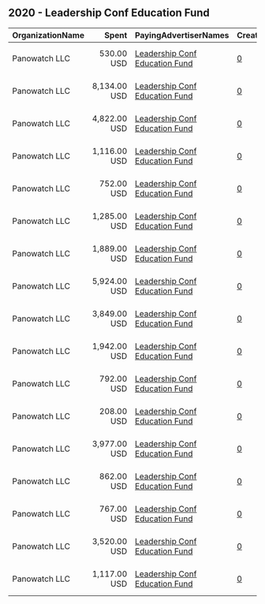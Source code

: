 ## 2020 - Leadership Conf Education Fund 
|OrganizationName|Spent|PayingAdvertiserNames|CreativeUrls|Impressions|Genders|AgeBrackets|CountryCodes|BillingAddresses|CandidateBallotInformation|
|:---|---:|:---|:---|---:|:---|:---|:---|:---|:---|
|Panowatch  LLC|530.00 USD|[Leadership Conf Education Fund](2020/Leadership_Conf_Education_Fund.md)|[0](https://www.snap.com/political-ads/asset/150d98b8552836901ff40cb09a86d6df434ea4a0ee76ff922fda070ecfec08c9?mediaType=png)|143,489||18+|united states|"8207 Taunton Pl,West Springfield,22152,US"|2020 US Census|
|Panowatch  LLC|8,134.00 USD|[Leadership Conf Education Fund](2020/Leadership_Conf_Education_Fund.md)|[0](https://www.snap.com/political-ads/asset/86308a47f31455e8b1672958fd512d283b433d491967ac53dbef650001e9e37c?mediaType=mp4)|2,433,417||18+|united states|"8207 Taunton Pl,West Springfield,22152,US"|2020 US Census|
|Panowatch  LLC|4,822.00 USD|[Leadership Conf Education Fund](2020/Leadership_Conf_Education_Fund.md)|[0](https://www.snap.com/political-ads/asset/ff13677a138e689db5f5c030d0a54b7b120ff0ec0f39f39f4291be539af647ce?mediaType=png)|617,129||18+||"8207 Taunton Pl,West Springfield,22152,US"|2020 US Census|
|Panowatch  LLC|1,116.00 USD|[Leadership Conf Education Fund](2020/Leadership_Conf_Education_Fund.md)|[0](https://www.snap.com/political-ads/asset/a7251a8ad686ba4029e9dda188d7ad055efc106bdd0ed6b4a6ea10ccaf2a9384?mediaType=png)|273,560||18+|united states|"8207 Taunton Pl,West Springfield,22152,US"|2020 US Census|
|Panowatch  LLC|752.00 USD|[Leadership Conf Education Fund](2020/Leadership_Conf_Education_Fund.md)|[0](https://www.snap.com/political-ads/asset/5f0d1b0ede3d2f1e1960700f7efa744d5eabf81da4b9d8d2eef991cc9f260072?mediaType=png)|270,470||18+|united states|"8207 Taunton Pl,West Springfield,22152,US"|2020 US Census|
|Panowatch  LLC|1,285.00 USD|[Leadership Conf Education Fund](2020/Leadership_Conf_Education_Fund.md)|[0](https://www.snap.com/political-ads/asset/15a4253b2420b3beff2f4444ec64179dff00753dfd9f960a754784580108a0b4?mediaType=png)|323,256||18+|united states|"8207 Taunton Pl,West Springfield,22152,US"|2020 US Census|
|Panowatch  LLC|1,889.00 USD|[Leadership Conf Education Fund](2020/Leadership_Conf_Education_Fund.md)|[0](https://www.snap.com/political-ads/asset/a7251a8ad686ba4029e9dda188d7ad055efc106bdd0ed6b4a6ea10ccaf2a9384?mediaType=png)|533,269||18+|united states|"8207 Taunton Pl,West Springfield,22152,US"|2020 US Census|
|Panowatch  LLC|5,924.00 USD|[Leadership Conf Education Fund](2020/Leadership_Conf_Education_Fund.md)|[0](https://www.snap.com/political-ads/asset/1ffce719390dd381067b7ca5c74a341886b7fdb7dd1fd6437cc5787266539e89?mediaType=mp4)|1,820,565||18+|united states|"8207 Taunton Pl,West Springfield,22152,US"|2020 US Census|
|Panowatch  LLC|3,849.00 USD|[Leadership Conf Education Fund](2020/Leadership_Conf_Education_Fund.md)|[0](https://www.snap.com/political-ads/asset/3c0e66994fb81ee0b9aab9eed27b8389f4a22c902b7f60dff85167d9582d8391?mediaType=mp4)|1,236,773||18+|united states|"8207 Taunton Pl,West Springfield,22152,US"|2020 US Census|
|Panowatch  LLC|1,942.00 USD|[Leadership Conf Education Fund](2020/Leadership_Conf_Education_Fund.md)|[0](https://www.snap.com/political-ads/asset/00dc5424ee17b38c0dd91d674fd3de49cdddd90b80ad13ea4114470b59bf8a2b?mediaType=png)|685,247||18+||"8207 Taunton Pl,West Springfield,22152,US"|2020 US Census|
|Panowatch  LLC|792.00 USD|[Leadership Conf Education Fund](2020/Leadership_Conf_Education_Fund.md)|[0](https://www.snap.com/political-ads/asset/5f0d1b0ede3d2f1e1960700f7efa744d5eabf81da4b9d8d2eef991cc9f260072?mediaType=png)|248,460||18+|united states|"8207 Taunton Pl,West Springfield,22152,US"|2020 US Census|
|Panowatch  LLC|208.00 USD|[Leadership Conf Education Fund](2020/Leadership_Conf_Education_Fund.md)|[0](https://www.snap.com/political-ads/asset/150d98b8552836901ff40cb09a86d6df434ea4a0ee76ff922fda070ecfec08c9?mediaType=png)|62,023||18+|united states|"8207 Taunton Pl,West Springfield,22152,US"|2020 US Census|
|Panowatch  LLC|3,977.00 USD|[Leadership Conf Education Fund](2020/Leadership_Conf_Education_Fund.md)|[0](https://www.snap.com/political-ads/asset/f8f8dab1576f7da67fea45a2c24b75004953191fd049015d91cf257dca069fd5?mediaType=png)|632,750||18+||"8207 Taunton Pl,West Springfield,22152,US"|2020 US Census|
|Panowatch  LLC|862.00 USD|[Leadership Conf Education Fund](2020/Leadership_Conf_Education_Fund.md)|[0](https://www.snap.com/political-ads/asset/15a4253b2420b3beff2f4444ec64179dff00753dfd9f960a754784580108a0b4?mediaType=png)|208,480||18+|united states|"8207 Taunton Pl,West Springfield,22152,US"|2020 US Census|
|Panowatch  LLC|767.00 USD|[Leadership Conf Education Fund](2020/Leadership_Conf_Education_Fund.md)|[0](https://www.snap.com/political-ads/asset/00dc5424ee17b38c0dd91d674fd3de49cdddd90b80ad13ea4114470b59bf8a2b?mediaType=png)|221,946||18+|united states|"8207 Taunton Pl,West Springfield,22152,US"|2020 US Census|
|Panowatch  LLC|3,520.00 USD|[Leadership Conf Education Fund](2020/Leadership_Conf_Education_Fund.md)|[0](https://www.snap.com/political-ads/asset/a7251a8ad686ba4029e9dda188d7ad055efc106bdd0ed6b4a6ea10ccaf2a9384?mediaType=png)|1,075,926||18+||"8207 Taunton Pl,West Springfield,22152,US"|2020 US Census|
|Panowatch  LLC|1,117.00 USD|[Leadership Conf Education Fund](2020/Leadership_Conf_Education_Fund.md)|[0](https://www.snap.com/political-ads/asset/00dc5424ee17b38c0dd91d674fd3de49cdddd90b80ad13ea4114470b59bf8a2b?mediaType=png)|342,540||18+|united states|"8207 Taunton Pl,West Springfield,22152,US"|2020 US Census|
